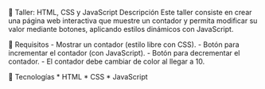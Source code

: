🧪 Taller: HTML, CSS y JavaScript
Descripción
Este taller consiste en crear una página web interactiva que muestre un contador y permita modificar su valor mediante botones, aplicando estilos dinámicos con JavaScript.

📐 Requisitos
    - Mostrar un contador (estilo libre con CSS).
    - Botón para incrementar el contador (con JavaScript).
    - Botón para decrementar el contador.
    - El contador debe cambiar de color al llegar a 10.

🤖 Tecnologías
    * HTML
    * CSS
    * JavaScript